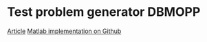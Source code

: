 # Test problem generator DBMOPP

[Article](https://doi.org/10.1109/TEVC.2021.3084119)
[Matlab implementation on Github](https://github.com/fieldsend/DBMOPP_generator)